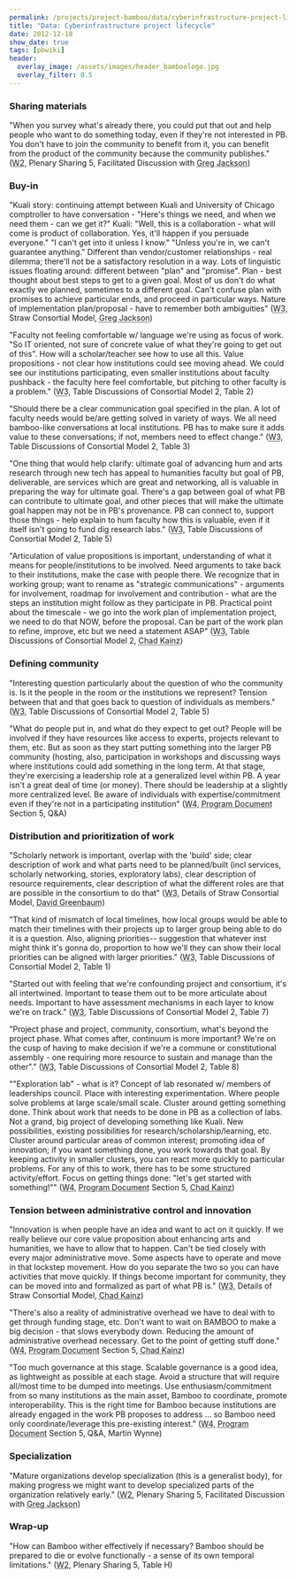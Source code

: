 ```yaml
---
permalink: /projects/project-bamboo/data/cyberinfrastructure-project-lifecycle/
title: "Data: Cyberinfrastructure project lifecycle"
date: 2012-12-18
show_date: true
tags: [pbwiki]
header:
  overlay_image: /assets/images/header_bamboologo.jpg
  overlay_filter: 0.5
---
```

<h3>Sharing materials</h3>
<p>"When you survey what's already there, you could put that out and help people who want to do something today, even if they're not interested in PB. You don't have to join the community to benefit from it, you can benefit from the product of the community because the community publishes." (<span class="glossary-term" title="Workshop 2 (Oct. 15-18, 2008) brought participants together to discuss the Directions that emerged from the data analysis conducted on the wiki. Participants suggested questions and issues for each Direction, and formed groups to delve further into their chosen Direction, including what aspects are within the scope of Project Bamboo, what Demonstrators would be helpful, and what the plan should be for the working group."><abbr title="Workshop 2 (Oct. 15-18, 2008) brought participants together to discuss the Directions that emerged from the data analysis conducted on the wiki. Participants suggested questions and issues for each Direction, and formed groups to delve further into their chosen Direction, including what aspects are within the scope of Project Bamboo, what Demonstrators would be helpful, and what the plan should be for the working group.">W2</abbr></span>, Plenary Sharing 5, Facilitated Discussion with <span class="glossary-term" title="Greg Jackson, Vice President & Chief Information Officer at the University of Chicago, was a Principal Investigator for the Bamboo Planning Project through September 2009."><abbr title="Greg Jackson, Vice President & Chief Information Officer at the University of Chicago, was a Principal Investigator for the Bamboo Planning Project through September 2009.">Greg Jackson</abbr></span>)</p>
<h3>Buy-in</h3>
<p>"Kuali story: continuing attempt between Kuali and University of Chicago comptroller to have conversation - "Here's things we need, and when we need them - can we get it?" Kuali: "Well, this is a collaboration - what will come is product of collaboration. Yes, it'll happen if you persuade everyone." "I can't get into it unless I know." "Unless you're in, we can't guarantee anything." Different than vendor/customer relationships - real dilemma; there'll not be a satisfactory resolution in a way. Lots of linguistic issues floating around: different between "plan" and "promise". Plan - best thought about best steps to get to a given goal. Most of us don't do what exactly we planned, sometimes to a different goal. Can't confuse plan with promises to achieve particular ends, and proceed in particular ways. Nature of implementation plan/proposal - have to remember both ambiguities" (<span class="glossary-term" title="Workshop 3 (January 12 - 14, 2009) built off the progress of the Working Groups. A straw consortial model for Project Bamboo was also introduced and discussed."><abbr title="Workshop 3 (January 12 - 14, 2009) built off the progress of the Working Groups. A straw consortial model for Project Bamboo was also introduced and discussed.">W3</abbr></span>, Straw Consortial Model, <span class="glossary-term" title="Greg Jackson, Vice President & Chief Information Officer at the University of Chicago, was a Principal Investigator for the Bamboo Planning Project through September 2009."><abbr title="Greg Jackson, Vice President & Chief Information Officer at the University of Chicago, was a Principal Investigator for the Bamboo Planning Project through September 2009.">Greg Jackson</abbr></span>)</p>
<p>"Faculty not feeling comfortable w/ language we're using as focus of work. "So IT oriented, not sure of concrete value of what they're going to get out of this". How will a scholar/teacher see how to use all this. Value propositions - not clear how institutions could see moving ahead. We could see our institutions participating, even smaller institutions about faculty pushback - the faculty here feel comfortable, but pitching to other faculty is a problem." (<span class="glossary-term" title="Workshop 3 (January 12 - 14, 2009) built off the progress of the Working Groups. A straw consortial model for Project Bamboo was also introduced and discussed."><abbr title="Workshop 3 (January 12 - 14, 2009) built off the progress of the Working Groups. A straw consortial model for Project Bamboo was also introduced and discussed.">W3</abbr></span>, Table Discussions of Consortial Model 2, Table 2)</p>
<p>"Should there be a clear communication goal specified in the plan. A lot of faculty needs would be/are getting solved in variety of ways. We all need bamboo-like conversations at local institutions. PB has to make sure it adds value to these conversations; if not, members need to effect change." (<span class="glossary-term" title="Workshop 3 (January 12 - 14, 2009) built off the progress of the Working Groups. A straw consortial model for Project Bamboo was also introduced and discussed."><abbr title="Workshop 3 (January 12 - 14, 2009) built off the progress of the Working Groups. A straw consortial model for Project Bamboo was also introduced and discussed.">W3</abbr></span>, Table Discussions of Consortial Model 2, Table 3)</p>
<p>"One thing that would help clarify: ultimate goal of advancing hum and arts research through new tech has appeal to humanities faculty but goal of PB, deliverable, are services which are great and networking, all is valuable in preparing the way for ultimate goal. There's a gap between goal of what PB can contribute to ultimate goal, and other pieces that will make the ultimate goal happen may not be in PB's provenance. PB can connect to, support those things - help explain to hum faculty how this is valuable, even if it itself isn't going to fund dig research labs." (<span class="glossary-term" title="Workshop 3 (January 12 - 14, 2009) built off the progress of the Working Groups. A straw consortial model for Project Bamboo was also introduced and discussed."><abbr title="Workshop 3 (January 12 - 14, 2009) built off the progress of the Working Groups. A straw consortial model for Project Bamboo was also introduced and discussed.">W3</abbr></span>, Table Discussions of Consortial Model 2, Table 5)</p>
<p>"Articulation of value propositions is important, understanding of what it means for people/institutions to be involved. Need arguments to take back to their institutions, make the case with people there. We recognize that in working group; want to rename as "strategic communications" - arguments for involvement, roadmap for involvement and contribution - what are the steps an institution might follow as they participate in PB. Practical point about the timescale - we go into the work plan of implementation project, we need to do that NOW, before the proposal. Can be part of the work plan to refine, improve, etc but we need a statement ASAP" (<span class="glossary-term" title="Workshop 3 (January 12 - 14, 2009) built off the progress of the Working Groups. A straw consortial model for Project Bamboo was also introduced and discussed."><abbr title="Workshop 3 (January 12 - 14, 2009) built off the progress of the Working Groups. A straw consortial model for Project Bamboo was also introduced and discussed.">W3</abbr></span>, Table Discussions of Consortial Model 2, <span class="glossary-term" title="Chad J. Kainz, Senior Director for Academic Technologies in Networking Services & Information Technologies at the University of Chicago (later, Asst. Chief IT Officer and Executive Director, Campus & Academic Services in IT Services) was a Co-Director and subsequently Principal Investigator for the Bamboo Planning Project."><abbr title="Chad J. Kainz, Senior Director for Academic Technologies in Networking Services & Information Technologies at the University of Chicago (later, Asst. Chief IT Officer and Executive Director, Campus & Academic Services in IT Services) was a Co-Director and subsequently Principal Investigator for the Bamboo Planning Project.">Chad Kainz</abbr></span>)</p>
<h3>Defining community</h3>
<p>"Interesting question particularly about the question of who the community is. Is it the people in the room or the institutions we represent? Tension between that and that goes back to question of individuals as members." (<span class="glossary-term" title="Workshop 3 (January 12 - 14, 2009) built off the progress of the Working Groups. A straw consortial model for Project Bamboo was also introduced and discussed."><abbr title="Workshop 3 (January 12 - 14, 2009) built off the progress of the Working Groups. A straw consortial model for Project Bamboo was also introduced and discussed.">W3</abbr></span>, Table Discussions of Consortial Model 2, Table 5)</p>
<p>"What do people put in, and what do they expect to get out? People will be involved if they have resources like access to experts, projects relevant to them, etc. But as soon as they start putting something into the larger PB community (hosting, also, participation in workshops and discussing ways where institutions could add something in the long term. At that stage, they're exercising a leadership role at a generalized level within PB. A year isn't a great deal of time (or money). There should be leadership at a slightly more centralized level. Be aware of individuals with expertise/commitment even if they're not in a participating institution" (<span class="glossary-term" title="Workshop 4 (April 16 - 18, 2009) included conversations about the discussion draft of the Bamboo Program Document, straw polls about interest in the program draft's areas of focus, and action plans by the groups that formed out of the straw polls."><abbr title="Workshop 4 (April 16 - 18, 2009) included conversations about the discussion draft of the Bamboo Program Document, straw polls about interest in the program draft's areas of focus, and action plans by the groups that formed out of the straw polls.">W4</abbr></span>, <span class="glossary-term" title="The Bamboo Program Document (drafts published March-April 2009) was a an outline for a possible 7-10 year vision for the Bamboo Community, discussed at Workshop 4."><abbr title="The Bamboo Program Document (drafts published March-April 2009) was a an outline for a possible 7-10 year vision for the Bamboo Community, discussed at Workshop 4.">Program Document</abbr></span> Section 5, Q&A)</p>
<h3>Distribution and prioritization of work</h3>
<p>"Scholarly network is important, overlap with the 'build' side; clear description of work and what parts need to be planned/built (incl services, scholarly networking, stories, exploratory labs), clear description of resource requirements, clear description of what the different roles are that are possible in the consortium to do that" (<span class="glossary-term" title="Workshop 3 (January 12 - 14, 2009) built off the progress of the Working Groups. A straw consortial model for Project Bamboo was also introduced and discussed."><abbr title="Workshop 3 (January 12 - 14, 2009) built off the progress of the Working Groups. A straw consortial model for Project Bamboo was also introduced and discussed.">W3</abbr></span>, Details of Straw Consortial Model, <span class="glossary-term" title="David Greenbaum, Director of Data Services at the University of California, Berkeley, was a Co-Director of the Bamboo Planning Project."><abbr title="David Greenbaum, Director of Data Services at the University of California, Berkeley, was a Co-Director of the Bamboo Planning Project.">David Greenbaum</abbr></span>)</p>
<p>"That kind of mismatch of local timelines, how local groups would be able to match their timelines with their projects up to larger group being able to do it is a question. Also, aligning priorities-- suggestion that whatever inst might think it's gonna do, proportion to how we'll they can show their local priorities can be aligned with larger priorities." (<span class="glossary-term" title="Workshop 3 (January 12 - 14, 2009) built off the progress of the Working Groups. A straw consortial model for Project Bamboo was also introduced and discussed."><abbr title="Workshop 3 (January 12 - 14, 2009) built off the progress of the Working Groups. A straw consortial model for Project Bamboo was also introduced and discussed.">W3</abbr></span>, Table Discussions of Consortial Model 2, Table 1)</p>
<p>"Started out with feeling that we're confounding project and consortium, it's all intertwined. Important to tease them out to be more articulate about needs. Important to have assessment mechanisms in each layer to know we're on track." (<span class="glossary-term" title="Workshop 3 (January 12 - 14, 2009) built off the progress of the Working Groups. A straw consortial model for Project Bamboo was also introduced and discussed."><abbr title="Workshop 3 (January 12 - 14, 2009) built off the progress of the Working Groups. A straw consortial model for Project Bamboo was also introduced and discussed.">W3</abbr></span>, Table Discussions of Consortial Model 2, Table 7)</p>
<p>"Project phase and project, community, consortium, what's beyond the project phase. What comes after, continuum is more important? We're on the cusp of having to make decision if we're a commune or constitutional assembly - one requiring more resource to sustain and manage than the other"." (<span class="glossary-term" title="Workshop 3 (January 12 - 14, 2009) built off the progress of the Working Groups. A straw consortial model for Project Bamboo was also introduced and discussed."><abbr title="Workshop 3 (January 12 - 14, 2009) built off the progress of the Working Groups. A straw consortial model for Project Bamboo was also introduced and discussed.">W3</abbr></span>, Table Discussions of Consortial Model 2, Table 8)</p>
<p>""Exploration lab" - what is it? Concept of lab resonated w/ members of leaderships council. Place with interesting experimentation. Where people solve problems at large scale/small scale. Cluster around getting something done. Think about work that needs to be done in PB as a collection of labs. Not a grand, big project of developing something like Kuali. New possibilities, existing possibilities for research/scholarship/learning, etc. Cluster around particular areas of common interest; promoting idea of innovation; if you want something done, you work towards that goal. By keeping activity in smaller clusters, you can react more quickly to particular problems. For any of this to work, there has to be some structured activity/effort. Focus on getting things done: "let's get started with something!"" (<span class="glossary-term" title="Workshop 4 (April 16 - 18, 2009) included conversations about the discussion draft of the Bamboo Program Document, straw polls about interest in the program draft's areas of focus, and action plans by the groups that formed out of the straw polls."><abbr title="Workshop 4 (April 16 - 18, 2009) included conversations about the discussion draft of the Bamboo Program Document, straw polls about interest in the program draft's areas of focus, and action plans by the groups that formed out of the straw polls.">W4</abbr></span>, <span class="glossary-term" title="The Bamboo Program Document (drafts published March-April 2009) was a an outline for a possible 7-10 year vision for the Bamboo Community, discussed at Workshop 4."><abbr title="The Bamboo Program Document (drafts published March-April 2009) was a an outline for a possible 7-10 year vision for the Bamboo Community, discussed at Workshop 4.">Program Document</abbr></span> Section 5, <span class="glossary-term" title="Chad J. Kainz, Senior Director for Academic Technologies in Networking Services & Information Technologies at the University of Chicago (later, Asst. Chief IT Officer and Executive Director, Campus & Academic Services in IT Services) was a Co-Director and subsequently Principal Investigator for the Bamboo Planning Project."><abbr title="Chad J. Kainz, Senior Director for Academic Technologies in Networking Services & Information Technologies at the University of Chicago (later, Asst. Chief IT Officer and Executive Director, Campus & Academic Services in IT Services) was a Co-Director and subsequently Principal Investigator for the Bamboo Planning Project.">Chad Kainz</abbr></span>)</p>
<h3>Tension between administrative control and innovation</h3>
<p>"Innovation is when people have an idea and want to act on it quickly. If we really believe our core value proposition about enhancing arts and humanities, we have to allow that to happen. Can't be tied closely with every major administrative move. Some aspects have to operate and move in that lockstep movement. How do you separate the two so you can have activities that move quickly. If things become important for community, they can be moved into and formalized as part of what PB is." (<span class="glossary-term" title="Workshop 3 (January 12 - 14, 2009) built off the progress of the Working Groups. A straw consortial model for Project Bamboo was also introduced and discussed."><abbr title="Workshop 3 (January 12 - 14, 2009) built off the progress of the Working Groups. A straw consortial model for Project Bamboo was also introduced and discussed.">W3</abbr></span>, Details of Straw Consortial Model, <span class="glossary-term" title="Chad J. Kainz, Senior Director for Academic Technologies in Networking Services & Information Technologies at the University of Chicago (later, Asst. Chief IT Officer and Executive Director, Campus & Academic Services in IT Services) was a Co-Director and subsequently Principal Investigator for the Bamboo Planning Project."><abbr title="Chad J. Kainz, Senior Director for Academic Technologies in Networking Services & Information Technologies at the University of Chicago (later, Asst. Chief IT Officer and Executive Director, Campus & Academic Services in IT Services) was a Co-Director and subsequently Principal Investigator for the Bamboo Planning Project.">Chad Kainz</abbr></span>)</p>
<p>"There's also a reality of administrative overhead we have to deal with to get through funding stage, etc. Don't want to wait on BAMBOO to make a big decision - that slows everybody down. Reducing the amount of administrative overhead necessary. Get to the point of getting stuff done." (<span class="glossary-term" title="Workshop 4 (April 16 - 18, 2009) included conversations about the discussion draft of the Bamboo Program Document, straw polls about interest in the program draft's areas of focus, and action plans by the groups that formed out of the straw polls."><abbr title="Workshop 4 (April 16 - 18, 2009) included conversations about the discussion draft of the Bamboo Program Document, straw polls about interest in the program draft's areas of focus, and action plans by the groups that formed out of the straw polls.">W4</abbr></span>, <span class="glossary-term" title="The Bamboo Program Document (drafts published March-April 2009) was a an outline for a possible 7-10 year vision for the Bamboo Community, discussed at Workshop 4."><abbr title="The Bamboo Program Document (drafts published March-April 2009) was a an outline for a possible 7-10 year vision for the Bamboo Community, discussed at Workshop 4.">Program Document</abbr></span> Section 5, <span class="glossary-term" title="Chad J. Kainz, Senior Director for Academic Technologies in Networking Services & Information Technologies at the University of Chicago (later, Asst. Chief IT Officer and Executive Director, Campus & Academic Services in IT Services) was a Co-Director and subsequently Principal Investigator for the Bamboo Planning Project."><abbr title="Chad J. Kainz, Senior Director for Academic Technologies in Networking Services & Information Technologies at the University of Chicago (later, Asst. Chief IT Officer and Executive Director, Campus & Academic Services in IT Services) was a Co-Director and subsequently Principal Investigator for the Bamboo Planning Project.">Chad Kainz</abbr></span>)</p>
<p>"Too much governance at this stage. Scalable governance is a good idea, as lightweight as possible at each stage. Avoid a structure that will require all/most time to be dumped into meetings. Use enthusiasm/commitment from so many institutions as the main asset, Bamboo to coordinate, promote interoperability. This is the right time for Bamboo because institutions are already engaged in the work PB proposes to address ... so Bamboo need only coordinate/leverage this pre-existing interest." (<span class="glossary-term" title="Workshop 4 (April 16 - 18, 2009) included conversations about the discussion draft of the Bamboo Program Document, straw polls about interest in the program draft's areas of focus, and action plans by the groups that formed out of the straw polls."><abbr title="Workshop 4 (April 16 - 18, 2009) included conversations about the discussion draft of the Bamboo Program Document, straw polls about interest in the program draft's areas of focus, and action plans by the groups that formed out of the straw polls.">W4</abbr></span>, <span class="glossary-term" title="The Bamboo Program Document (drafts published March-April 2009) was a an outline for a possible 7-10 year vision for the Bamboo Community, discussed at Workshop 4."><abbr title="The Bamboo Program Document (drafts published March-April 2009) was a an outline for a possible 7-10 year vision for the Bamboo Community, discussed at Workshop 4.">Program Document</abbr></span> Section 5, Q&A, Martin Wynne)</p>
<h3>Specialization</h3>
<p>"Mature organizations develop specialization (this is a generalist body), for making progress we might want to develop specialized parts of the organization relatively early." (<span class="glossary-term" title="Workshop 2 (Oct. 15-18, 2008) brought participants together to discuss the Directions that emerged from the data analysis conducted on the wiki. Participants suggested questions and issues for each Direction, and formed groups to delve further into their chosen Direction, including what aspects are within the scope of Project Bamboo, what Demonstrators would be helpful, and what the plan should be for the working group."><abbr title="Workshop 2 (Oct. 15-18, 2008) brought participants together to discuss the Directions that emerged from the data analysis conducted on the wiki. Participants suggested questions and issues for each Direction, and formed groups to delve further into their chosen Direction, including what aspects are within the scope of Project Bamboo, what Demonstrators would be helpful, and what the plan should be for the working group.">W2</abbr></span>, Plenary Sharing 5, Facilitated Discussion with <span class="glossary-term" title="Greg Jackson, Vice President & Chief Information Officer at the University of Chicago, was a Principal Investigator for the Bamboo Planning Project through September 2009."><abbr title="Greg Jackson, Vice President & Chief Information Officer at the University of Chicago, was a Principal Investigator for the Bamboo Planning Project through September 2009.">Greg Jackson</abbr></span>)</p>
<h3>Wrap-up</h3>
<p>"How can Bamboo wither effectively if necessary? Bamboo should be prepared to die or evolve functionally - a sense of its own temporal limitations." (<span class="glossary-term" title="Workshop 2 (Oct. 15-18, 2008) brought participants together to discuss the Directions that emerged from the data analysis conducted on the wiki. Participants suggested questions and issues for each Direction, and formed groups to delve further into their chosen Direction, including what aspects are within the scope of Project Bamboo, what Demonstrators would be helpful, and what the plan should be for the working group."><abbr title="Workshop 2 (Oct. 15-18, 2008) brought participants together to discuss the Directions that emerged from the data analysis conducted on the wiki. Participants suggested questions and issues for each Direction, and formed groups to delve further into their chosen Direction, including what aspects are within the scope of Project Bamboo, what Demonstrators would be helpful, and what the plan should be for the working group.">W2</abbr></span>, Plenary Sharing 5, Table H)</p>
